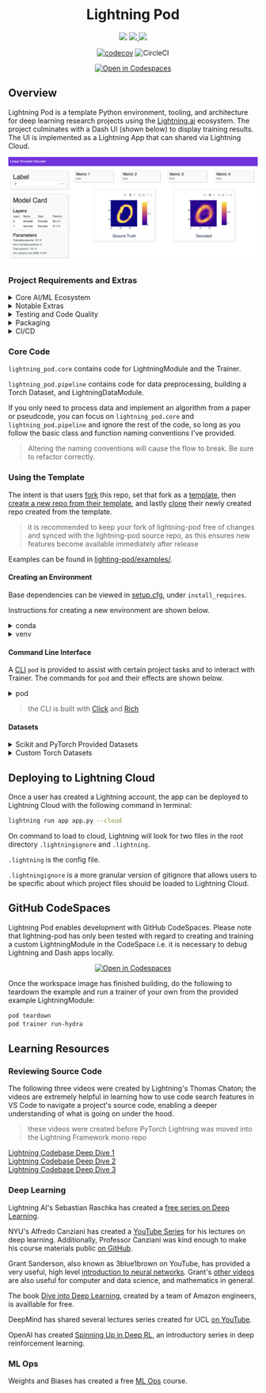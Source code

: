 <!-- # Copyright Justin R. Goheen.
#
# Licensed under the Apache License, Version 2.0 (the "License");
# you may not use this file except in compliance with the License.
# You may obtain a copy of the License at
#
#     http://www.apache.org/licenses/LICENSE-2.0
#
# Unless required by applicable law or agreed to in writing, software
# distributed under the License is distributed on an "AS IS" BASIS,
# WITHOUT WARRANTIES OR CONDITIONS OF ANY KIND, either express or implied.
# See the License for the specific language governing permissions and
# limitations under the License. -->

<div align="center">

# Lightning Pod

![](https://img.shields.io/badge/Python-3776AB?style=for-the-badge&logo=python&logoColor=white)
<a href="https://lightning.ai" ><img src ="https://img.shields.io/badge/-Lightning-792ee5?logo=pytorchlightning&logoColor=white" height="28"/> </a>
[![](https://raw.githubusercontent.com/wandb/assets/main/wandb-github-badge-28-gray.svg)](https://wandb.ai/justingoheen/lightning-pod-examples)

[![codecov](https://codecov.io/gh/JustinGoheen/lightning-pod/branch/main/graph/badge.svg)](https://codecov.io/gh/JustinGoheen/lightning-pod)
![CircleCI](https://circleci.com/gh/JustinGoheen/lightning-pod.svg?style=shield)

[![Open in Codespaces](https://github.com/codespaces/badge.svg)](https://codespaces.new?repo=JustinGoheen/lightning-pod)


</div>

## Overview

Lightning Pod is a template Python environment, tooling, and architecture for deep learning research projects using the [Lightning.ai](https://lightning.ai) ecosystem. The project culminates with a Dash UI (shown below) to display training results. The UI is implemented as a Lightning App that can shared via Lightning Cloud.

![](assets/dash_ui.png)


### Project Requirements and Extras
<details>
  <summary>Core AI/ML Ecosystem</summary>

  These are the base frameworks. Many other tools (numpy, pyarrow etc) are installed as dependencies when installing the core dependencies.

  - pytorch-lightning
  - lightning-app
  - lightning-trainging-studio (HPO)
  - torchmetrics
  - weights and biases
  - optuna
  - hydra
  - plotly
  - dash

</details>

<details>
  <summary>Notable Extras</summary>

  These frameworks and libraries are installed when creating an environment from the provided requirements utilities.

  - torchserve
  - fastapi
  - pydantic
  - gunicorn
  - uvicorn
  - click
  - rich
  - pyarrow
  - numpy

</details>

<details>
  <summary>Testing and Code Quality</summary>

  - PyTest
  - coverage
  - MyPy
  - Bandit
  - Black
  - isort
  - pre-commit

</details>

<details>
  <summary>Packaging</summary>

  - setuptools
  - build
  - twine

</details>

<details>
  <summary>CI/CD</summary>

  - GitHub Actions
  - CircleCI

</details>

### Core Code

`lightning_pod.core` contains code for LightningModule and the Trainer.

`lightning_pod.pipeline` contains code for data preprocessing, building a Torch Dataset, and LightningDataModule.

If you only need to process data and implement an algorithm from a paper or pseudcode, you can focus on `lightning_pod.core` and `lightning_pod.pipeline` and ignore the rest of the code, so long as you follow the basic class and function naming conventions I've provided.

> Altering the naming conventions will cause the flow to break. Be sure to refactor correctly.

### Using the Template

The intent is that users [fork](https://docs.github.com/en/get-started/quickstart/fork-a-repo) this repo, set that fork as a [template](https://docs.github.com/en/repositories/creating-and-managing-repositories/creating-a-template-repository), then [create a new repo from their template](https://docs.github.com/en/repositories/creating-and-managing-repositories/creating-a-repository-from-a-template), and lastly [clone](https://docs.github.com/en/repositories/creating-and-managing-repositories/cloning-a-repository) their newly created repo created from the template.

> it is recommended to keep your fork of lightning-pod free of changes and synced with the lightning-pod source repo, as this ensures new features become available immediately after release

Examples can be found in [lighting-pod/examples/](examples/).

#### Creating an Environment

Base dependencies can be viewed in [setup.cfg](https://github.com/JustinGoheen/lightning-pod/blob/main/setup.cfg), under `install_requires`.

Instructions for creating a new environment are shown below.

<details>
  <summary>conda</summary>

Install [miniconda](https://docs.conda.io/en/latest/miniconda.html) if you do not already have it installed.

> m-series macOS users, it is recommended to use the `Miniconda3 macOS Apple M1 64-bit bash` installation

```sh
cd {{ path to clone }}
conda env create -f environment.yml
conda activate lightning-ai
pip install -e .
# if desired, install extras
pip install -r requirements/extras.txt
{{ set interpreter in IDE }}
```
</details>

<details>
  <summary>venv</summary>

[venv](https://docs.python.org/3/library/venv.html) is not something that needs to be installed; it is part of Python standard.

```sh
cd {{ path to clone }}
python3 -m venv venv/
# to activate on windows
venv\Scripts\activate.bat
# to activate on macos and Unix
source venv/bin/activate
# install lightning-pod
pip install -e .
# if desired, install extras
pip install -r requirements/extras.txt
{{ set interpreter in IDE }}
```
</details>

#### Command Line Interface

A [CLI](https://github.com/JustinGoheen/lightning-pod/blob/main/lightning_pod/cli/console.py) `pod` is provided to assist with certain project tasks and to interact with Trainer. The commands for `pod` and their effects are shown below.

<details>
  <summary>pod</summary>

`pod teardown` will destroy any existing data splits, saved predictions, logs, profilers, checkpoints, and ONNX. <br>

`pod trainer run-hydra` runs the example hydra Trainer. <br>

`pod trainer run-wandb --project-name=your-project-name` runs the example wandb Trainer. <br>

`pod bug-report` creates a bug report to [submit issues on GitHub](https://github.com/Lightning-AI/lightning/issues) for Lightning. the report is printed to screen in terminal, and generated as a markdown file for easy submission.

`pod seed` will remove boilerplate to allow users to begin their own projects.

Files removed by `pod seed`:

- cached MNIST data found in `data/cache/PodDataset`
- training splits found in `data/training_split`
- saved predictions found in `data/predictions`
- PyTorch Profiler logs found in `logs/profiler`
- TensorBoard logs found in `logs/logger`
- model checkpoints found in `models/checkpoints`
- persisted ONNX model found in `models/onnx`

The flow for creating new checkpoints and an ONNX model from the provided encoder-decoder looks like:

```sh
pod teardown
pod trainer run-hydra
```

Once the new Trainer has finished, the app can be viewed by running the following in terminal:

```sh
lightning run app app.py
```

</details>

> the CLI is built with [Click](https://click.palletsprojects.com/en/8.1.x/) and [Rich](https://github.com/Textualize/rich)

#### Datasets

<details>
  <summary>Scikit and PyTorch Provided Datasets</summary>

If using built-in datasets from [torchvision](https://pytorch.org/vision/stable/datasets.html), [torchaudio](https://pytorch.org/audio/stable/datasets.html), or [Lightning Bolts integration of scikit-learn datasets](https://lightning-bolts.readthedocs.io/en/latest/datamodules/sklearn.html), then creating LightningDataModules should be relatively straight forward, with little to no change necessary for the provided `lightning_pod.pipeline.datamodule`. However, be sure to pay attention to which methods and hooks are available to the respective datasets, and be ready to debug errors in `lightning_pod.pipeline.datamodule` attributed to `lightning_pod.pipeline.dataset`'s differences in hooks after using a dataset other than torchvision's MNIST.

</details>

<details>
  <summary>Custom Torch Datasets</summary>

Depending on scale and complexity, creating your own custom torch dataset can be relatively straight forward. Keep in mind that in doing so, none of the hooks available to the MNIST torch dataset used in the example will be availble to your custom dataset; you must create your own hooks and methods. You can view the source code of PyTorch and Lightning Bolts as examples of how to develop a custom dataset that will be piped to a LightningDatamodule.

A basic custom torch dataset is shown below:

```python
import pandas as pd
import torch
from torch.utils.data import Dataset


class PodDataset(Dataset):
    def __init__(self, features_path, labels_path):
        self.features = pd.read_csv(features_path)
        self.labels = pd.read_csv(labels_path)

    def __len__(self):
        return len(self.labels)

    def __getitem__(self, idx):
        x, y = self.features.iloc[idx], self.labels.iloc[idx]
        return torch.tensor(x, dtype=torch.float32), torch.tensor(y, dtype=torch.float32)
```

You read more on PyTorch datasets and LightningDatamodules by following the links below:

- PyTorch [Datasets](https://pytorch.org/tutorials/beginner/basics/data_tutorial.html#creating-a-custom-dataset-for-your-files)
- Lightning [Datamodules](https://pytorch-lightning.readthedocs.io/en/stable/data/datamodule.html?highlight=datamodule#what-is-a-datamodule)

> LightningDataModules handle DataLoaders; you do not need to follow the DataLoaders portion of the PyTorch tutorial

</details>

## Deploying to Lightning Cloud

Once a user has created a Lightning account, the app can be deployed to Lightning Cloud with the following command in terminal:

```bash
lightning run app app.py --cloud
```

On command to load to cloud, Lightning will look for two files in the root directory `.lightningignore` and `.lightning`.

`.lightning` is the config file.

`.lightningignore` is a more granular version of gitignore that allows users to be specific about which project files should be loaded to Lightning Cloud.

## GitHub CodeSpaces

Lightning Pod enables development with GitHub CodeSpaces. Please note that lightning-pod has only been tested with regard to creating and training a custom LightningModule in the CodeSpace i.e. it is necessary to debug Lightning and Dash apps locally.

<div align="center">

[![Open in Codespaces](https://github.com/codespaces/badge.svg)](https://codespaces.new?repo=JustinGoheen/lightning-pod)

</div>

Once the workspace image has finished building, do the following to teardown the example and run a trainer of your own from the provided example LightningModule:

```sh
pod teardown
pod trainer run-hydra
```

## Learning Resources

### Reviewing Source Code

The following three videos were created by Lightning's Thomas Chaton; the videos are extremely helpful in learning how to use code search features in VS Code to navigate a project's source code, enabling a deeper understanding of what is going on under the hood.

> these videos were created before PyTorch Lightning was moved into the Lightning Framework mono repo

[Lightning Codebase Deep Dive 1](https://youtu.be/aEeh9ucKUkU) <br>
[Lightning Codebase Deep Dive 2](https://youtu.be/NEpRYqdsm54) <br>
[Lightning Codebase Deep Dive 3](https://youtu.be/x4d4RDNJaZk)
### Deep Learning

Lightning AI's Sebastian Raschka has created a [free series on Deep Learning](https://lightning.ai/pages/courses/deep-learning-fundamentals/).

NYU's Alfredo Canziani has created a [YouTube Series](https://www.youtube.com/playlist?list=PLLHTzKZzVU9e6xUfG10TkTWApKSZCzuBI) for his lectures on deep learning. Additionally, Professor Canziani was kind enough to make his course materials public [on GitHub](https://github.com/Atcold/NYU-DLSP21).

Grant Sanderson, also known as 3blue1brown on YouTube, has provided a very useful, high level [introduction to neural networks](https://www.3blue1brown.com/topics/neural-networks). Grant's [other videos](https://www.3blue1brown.com/#lessons) are also useful for computer and data science, and mathematics in general.

The book [Dive into Deep Learning](http://d2l.ai/#), created by a team of Amazon engineers, is availlable for free.

DeepMind has shared several lectures series created for UCL [on YouTube](https://www.youtube.com/c/DeepMind/playlists?view=50&sort=dd&shelf_id=9).

OpenAI has created [Spinning Up in Deep RL](https://spinningup.openai.com/en/latest/), an introductory series in deep reinforcement learning.

### ML Ops

Weights and Biases has created a free [ML Ops](https://www.wandb.courses/courses/effective-mlops-model-development) course.
